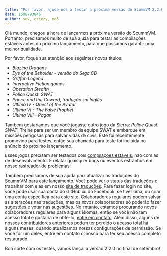 ```yaml
---
title: "Por favor, ajude-nos a testar a próxima versão do ScummVM 2.2.0"
date: 1598793846
author: sev, criezy, md5
---
```


Olá mundo, chegou a hora de lançarmos a próxima versão do ScummVM. Portanto, precisamos muito de sua ajuda para testar as compilações estáveis antes do próximo lançamento, para que possamos garantir uma melhor qualidade.

Por favor, foque sua atenção aos seguintes novos títulos:

* <i>Blazing Dragons</i>
* <i>Eye of the Beholder - versão do Sega CD</i>
* <i>Griffon Legend</i>
* <i>Interactive Fiction games</i>
* <i>Operation Stealth</i>
* <i>Police Quest: SWAT</i>
* <i>Prince and the Coward, tradução em Inglês</i>
* <i>Ultima IV - Quest of the Avatar</i>
* <i>Ultima VI - The False Prophet</i>
* <i>Ultima VIII - Pagan</i>

Também gostaríamos que você jogasse outro jogo da Sierra: <i>Police Quest: SWAT</i>. Treine para ser um membro da equipe SWAT e embarque em missões perigosas para salvar vidas de civis. Este foi recentemente promovido para testes, então sua chamada para teste foi incluída no anúncio do próximo lançamento.

Esses jogos precisam ser testados com [compilações estáveis](https://buildbot.scummvm.org/builds.html), não com as de desenvolvimento. E relatar quaisquer bugs ou eventos estranhos em [nosso rastreador de problemas](https://bugs.scummvm.org/).

Também precisamos de sua ajuda para atualizar as traduções do ScummVM para este lançamento. Você pode ver o status das traduções e trabalhar com elas em nosso [site de traduções](https://translations.scummvm.org/projects/scummvm/scummvm/). Para fazer login no site, você pode usar sua conta do GitHub ou do Facebook, se tiver uma, ou criar uma conta específica para este site. Colaboradores regulares podem salvar as alterações nas traduções, mas os novos colaboradores só poderão fazer sugestões e votar nas sugestões. No entanto, estamos procurando novos colaboradores regulares para alguns idiomas, então se você não tem acesso total e gostaria de obtê-lo, [entre em contato](https://www.scummvm.org/contact/). Além disso, alguns de nossos contribuidores anteriores podem ter perdido o acesso total há alguns meses, quando atualizamos nossas configurações de permissão. Se você for um deles, entre em contato conosco para ter seu acesso completo restaurado.

Boa sorte com os testes, vamos lançar a versão 2.2.0 no final de setembro!
